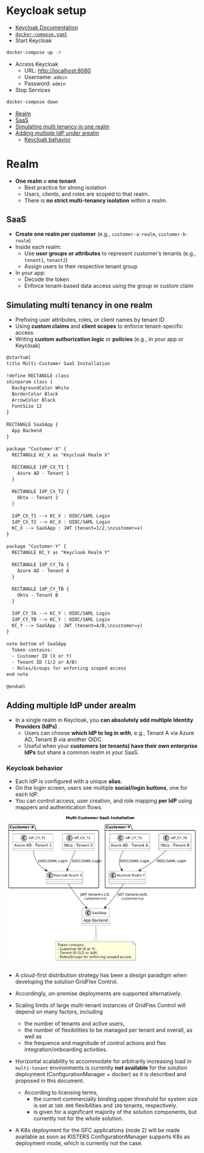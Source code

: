 # Keycloak setup
* [Keycloak Documentation](https://www.keycloak.org/documentation)
* [`docker-compose.yaml`](docker-compose.yaml)
* Start Keycloak
```bash
docker-compose up -d
```
* Access Keycloak
  * URL: [http://localhost:8080](http://localhost:8080)
  * Username: `admin`
  * Password: `admin`
* Stop Services
```bash
docker-compose down
```

- [Realm](#realm)
- [SaaS](#saas)
- [Simulating multi tenancy in one realm](#simulating-multi-tenancy-in-one-realm)
- [Adding multiple IdP under arealm](#adding-multiple-idp-under-arealm)
  - [Keycloak behavior](#keycloak-behavior)
# Realm
- **One realm = one tenant**
  - Best practice for strong isolation
  - Users, clients, and roles are scoped to that realm.
  - There is **no strict multi-tenancy isolation** within a realm.
## SaaS
* **Create one realm per customer** (e.g., `customer-a-realm`, `customer-b-realm`)
* Inside each realm:
  * Use **user groups or attributes** to represent customer’s tenants (e.g., `tenant1`, `tenant2`)
  * Assign users to their respective tenant group
* In your app:
  * Decode the token
  * Enforce tenant-based data access using the group or custom claim
## Simulating multi tenancy in one realm
* Prefixing user attributes, roles, or client names by tenant ID
* Using **custom claims** and **client scopes** to enforce tenant-specific access
* Writing **custom authorization logic** or **policies** (e.g., in your app or Keycloak)
```plantuml
@startuml
title Multi-Customer SaaS Installation

!define RECTANGLE class
skinparam class {
  BackgroundColor White
  BorderColor Black
  ArrowColor Black
  FontSize 12
}

RECTANGLE SaaSApp {
  App Backend
}

package "Customer-X" {
  RECTANGLE KC_X as "Keycloak Realm X"

  RECTANGLE IdP_CX_T1 {
    Azure AD - Tenant 1
  }

  RECTANGLE IdP_CX_T2 {
    Okta - Tenant 2
  }

  IdP_CX_T1 --> KC_X : OIDC/SAML Login
  IdP_CX_T2 --> KC_X : OIDC/SAML Login
  KC_X --> SaaSApp : JWT (tenant=1/2,\ncustomer=x)
}

package "Customer-Y" {
  RECTANGLE KC_Y as "Keycloak Realm Y"

  RECTANGLE IdP_CY_TA {
    Azure AD - Tenant A
  }

  RECTANGLE IdP_CY_TB {
    Okta - Tenant B
  }

  IdP_CY_TA --> KC_Y : OIDC/SAML Login
  IdP_CY_TB --> KC_Y : OIDC/SAML Login
  KC_Y --> SaaSApp : JWT (tenant=A/B,\ncustomer=y)
}

note bottom of SaaSApp
  Token contains:
  - Customer ID (X or Y)
  - Tenant ID (1/2 or A/B)
  - Roles/Groups for enforcing scoped access
end note

@enduml
```

## Adding multiple IdP under arealm
- In a single realm in Keycloak, you **can absolutely add multiple Identity Providers (IdPs)** .
  * Users can choose **which IdP to log in with**, e.g., Tenant A via Azure AD, Tenant B via another OIDC.
  * Useful when your **customers (or tenants) have their own enterprise IdPs** but share a common realm in your SaaS.
### Keycloak behavior
* Each IdP is configured with a unique **alias**.
* On the login screen, users see multiple **social/login buttons**, one for each IdP.
* You can control access, user creation, and role mapping **per IdP** using mappers and authentication flows.
<img src="images/tenantsinarealm.jpg">

###
- A cloud-first distribution strategy has been a design paradigm when developing the solution GridFlex Control. 
- Accordingly, on-premise deployments are supported alternatively.
- Scaling limits of large multi-tenant instances of GridFlex Control will depend on many factors, including
  - the number of tenants and active users,
  - the number of flexibilities to be managed per tenant and overall, as well as
  - the frequence and magnitude of control actions and flex integration/onboarding activities.

- Horizontal scalability to accommodate for arbitrarily increasing load in `multi-tenant` environments is currently **not available** for the solution deployment (ConfigurationManager + docker) as it is described and proposed in this document.
  - According to licensing terms,
    - the current commercially binding upper threshold for system size is set at `100.000` flexibilities and `100` tenants, respectively.
    - is given for a significant majority of the solution components, but currently not for the whole solution.
- A K8s deployment for the GFC applications (node 2) will be made available as soon as KISTERS ConfigurationManager supports K8s as deployment mode, which is currently not the case. 

